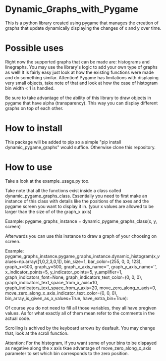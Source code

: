 # Dynamic_Graphs_with_Pygame
This is a python library created using pygame that manages the creation of graphs that update dynamically displaying the changes of x and y over time.

# Possible uses
Right now the supported graphs that can be made are: histograms and linegraphs. 
You may use the library's logic to add your own type of graphs as well! 
It is fairly easy just look at how the existing functions were made and do something similar.
Attention! Pygame has limitations with displaying very small objects, take note of that and look at how the case of histogram bin width < 1 is handled.

Be sure to take advantage of the ability of this library to draw objects in pygame that have alpha (transparency).
This way you can display different graphs on top of each other.

# How to install
This package will be added to pip so a simple "pip install dynamic_pygame_graphs" would suffice.
Otherwise clone this repository.

# How to use
Take a look at the example_usage.py too.

Take note that all the functions exist inside a class called dynamic_pygame_graphs_class.
Essentially you need to first make an instance of this class with details like the positions of the axes and the pygame screen you want to display it in. (your x values are allowed to be larger than the size of of the graph_x axis)

Example:
pygame_graphs_instance = dynamic_pygame_graphs_class(x, y, screen)

Afterwards you can use this instance to draw a graph of your choosing on screen.

Example:
pygame_graphs_instance.pygame_graphs_instance.dynamic_histogram(x_values=np.array([1,0,2,3,0,1]),
                                                                bin_size=1,
                                                                bar_color=(255, 0, 0, 123),
                                                                graph_x=500,
                                                                graph_y=500,
                                                                graph_x_axis_name='',
                                                                graph_y_axis_name='',
                                                                x_indicator_points=5,
                                                                y_indicator_points=5,
                                                                y_amplifier=1,
                                                                graph_indicators_font=None,
                                                                graph_indicators_text_color=(0, 0, 0),
                                                                graph_indicators_text_space_from_x_axis=10,
                                                                graph_indicators_text_space_from_y_axis=20,
                                                                move_zero_along_x_axis=0,
                                                                move_zero_along_x_axis_indicator_text_color=(0, 0, 0),
                                                                bin_array_is_given_as_x_values=True,
                                                                have_extra_bin=True):

Of course you do not need to fill all those variables, they all have pregiven values.
As for what exactly all of them mean refer to the comments in the actual code.

Scrolling is achived by the keyboard arrows by deafault. 
You may change that, look at the scroll function.

Attention: For the histogram, if you want some of your bins to be dispayed as negative along the x axis tkae advantage of move_zero_along_x_axis parameter to set which bin corresponds to the zero position.
